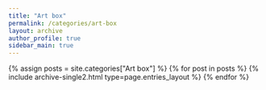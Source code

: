 ```yaml
---
title: "Art box"
permalink: /categories/art-box
layout: archive
author_profile: true
sidebar_main: true
---
```




{% assign posts = site.categories["Art box"] %}
{% for post in posts %} {% include archive-single2.html type=page.entries_layout %} {% endfor %}
